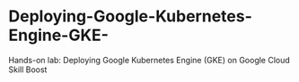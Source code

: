 # Deploying-Google-Kubernetes-Engine-GKE-
Hands-on lab: Deploying Google Kubernetes Engine (GKE) on Google Cloud Skill Boost
